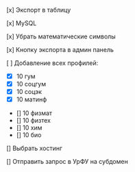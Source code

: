 [x] Экспорт в таблицу

[x] MySQL

[x] Убрать математические символы

[x] Кнопку экспорта в админ панель

[ ] Добавление всех профилей:
- [x] 10 гум
- [x] 10 соцгум
- [x] 10 соцэк
- [x] 10 матинф
- [] 10 физмат
- [] 10 физтех
- [] 10 хим
- [] 10 био

[] Выбрать хостинг

[] Отправить запрос в УрФУ на субдомен
